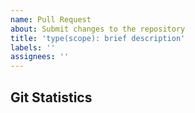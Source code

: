 ```yaml
---
name: Pull Request
about: Submit changes to the repository
title: 'type(scope): brief description'
labels: ''
assignees: ''
---
```


<!-- 
AUDIENCE: A developer juggling 6 tmux panes, 17 GitHub issues, and a cold cup of coffee
PHILOSOPHY: Based on Developer Experience, PR Readability Contract, and OSE principles
GOAL: Make PR review a moment of clarity in the chaos, not another tab to dread

The AI composing this PR body should follow the PR Readability Contract principle (knowledge/principles/pr-readability-contract.md) - optimize for the human reviewer who is the constraint. Make this the one tab that sparks joy instead of dread.
Remember: No emojis in titles, but the body should be vibrant and visually engaging 🎯
-->

## Git Statistics